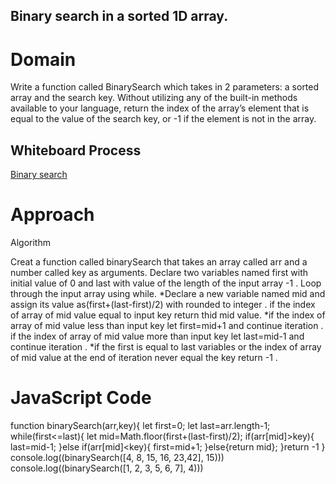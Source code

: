 ## Binary search in a sorted 1D array.

# Domain
Write a function called BinarySearch which takes in 2 parameters: a sorted array and the search key. Without utilizing any of the built-in methods available to your language, return the index of the array’s element that is equal to the value of the search key, or -1 if the element is not in the array.


## Whiteboard Process
[Binary search](./Binary%20search.png)

# Approach

Algorithm

Creat a function called binarySearch that takes an array called arr and a number called key as arguments.
Declare two variables named first with initial value of 0 and last with value of the length of the input array -1 .
Loop through the input array using while. *Declare a new variable named mid and assign its value as(first+(last-first)/2) with rounded to integer .
if the index of array of mid value equal to input key return thid mid value. *if the index of array of mid value less than input key let first=mid+1 and continue iteration .
if the index of array of mid value more than input key let last=mid-1 and continue iteration . *if the first is equal to last variables or the index of array of mid value at the end of iteration never equal the key return -1 .

# JavaScript Code

function binarySearch(arr,key){
  let first=0;
  let last=arr.length-1;
  while(first<=last){
    let mid=Math.floor(first+(last-first)/2);
    if(arr[mid]>key){
      last=mid-1;
    }else if(arr[mid]<key){
      first=mid+1;
    }else{return mid};
  }return -1
}
console.log((binarySearch([4, 8, 15, 16, 23,42], 15)))
console.log((binarySearch([1, 2, 3, 5, 6, 7], 4)))

